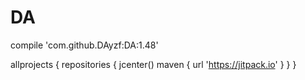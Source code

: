 # DA
 
 compile 'com.github.DAyzf:DA:1.48'
 
 allprojects {
    repositories {
        jcenter()
        maven { url 'https://jitpack.io' }
    }
}
